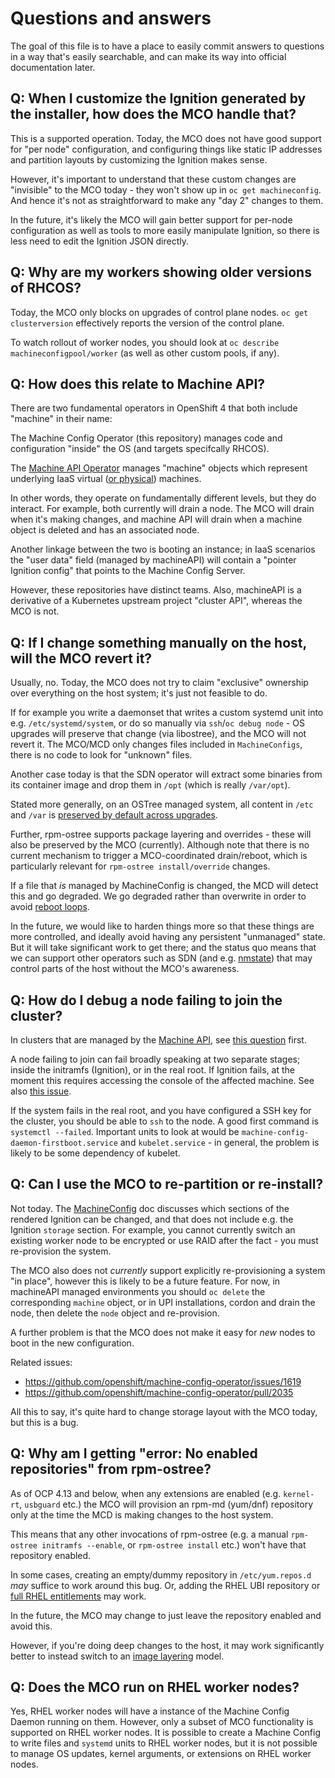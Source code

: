 # Questions and answers

The goal of this file is to have a place to easily commit answers to questions
in a way that's easily searchable, and can make its way into official
documentation later.

## Q: When I customize the Ignition generated by the installer, how does the MCO handle that?

This is a supported operation.  Today, the MCO does not have good support for "per node"
configuration, and configuring things like static IP addresses and partition layouts
by customizing the Ignition makes sense.

However, it's important to understand that these custom changes are "invisible" to the
MCO today - they won't show up in `oc get machineconfig`.  And hence it's not
as straightforward to make any "day 2" changes to them.

In the future, it's likely the MCO will gain better support for per-node configuration
as well as tools to more easily manipulate Ignition, so there is less need to edit the
Ignition JSON directly.

## Q: Why are my workers showing older versions of RHCOS?

Today, the MCO only blocks on upgrades of control plane nodes.  `oc get clusterversion` effectively reports the version of the control plane. 

To watch rollout of worker nodes, you should look at `oc describe machineconfigpool/worker` (as well as other custom pools, if any).

## Q: How does this relate to Machine API?

There are two fundamental operators in OpenShift 4 that both include "machine" in their name:

The Machine Config Operator (this repository) manages code and configuration "inside" the OS (and targets specifcally RHCOS).

The [Machine API Operator](https://github.com/openshift/machine-api-operator) manages "machine" objects which represent underlying IaaS virtual ([or physical](https://github.com/openshift-metal3)) machines.

In other words, they operate on fundamentally different levels, but they do interact.  For example, both currently will drain a node.  The MCO will drain when it's making changes, and machine API will drain when a machine object is deleted and has an associated node.

Another linkage between the two is booting an instance; in IaaS scenarios the "user data" field (managed by machineAPI) will contain a "pointer Ignition config" that points to the Machine Config Server.

However, these repositories have distinct teams.  Also, machineAPI is a derivative of a Kubernetes upstream project "cluster API", whereas the MCO is not.

## Q: If I change something manually on the host, will the MCO revert it?

Usually, no.  Today, the MCO does not try to claim "exclusive" ownership over everything on the host system; it's just not feasible to do.

If for example you write a daemonset that writes a custom systemd unit into e.g. `/etc/systemd/system`, or do so manually via `ssh`/`oc debug node` - OS upgrades will preserve that change (via libostree), and the MCO will not revert it.  The MCO/MCD only changes files included in `MachineConfigs`, there is no code to look for "unknown" files.

Another case today is that the SDN operator will extract some binaries from its container image and drop them in `/opt` (which is really `/var/opt`).

Stated more generally, on an OSTree managed system, all content in `/etc` and `/var` is [preserved by default across upgrades](https://ostreedev.github.io/ostree/adapting-existing/).

Further, rpm-ostree supports package layering and overrides - these will also be preserved by the MCO (currently).  Although note that there is no current mechanism to trigger a MCO-coordinated drain/reboot, which is particularly relevant for `rpm-ostree install/override` changes.

If a file that *is* managed by MachineConfig is changed, the MCD will detect this and go degraded.  We go degraded rather than overwrite in order to avoid [reboot loops](https://github.com/openshift/machine-config-operator/pull/245).

In the future, we would like to harden things more so that these things are more controlled, and ideally avoid having any persistent "unmanaged" state.  But it will take significant work to get there; and the status quo means that we can support other operators such as SDN (and e.g. [nmstate](https://github.com/nmstate/kubernetes-nmstate)) that may control parts of the host without the MCO's awareness.

## Q: How do I debug a node failing to join the cluster?

In clusters that are managed by the [Machine API](https://github.com/openshift/machine-api-operator/), see
[this question](https://github.com/openshift/machine-api-operator/blob/master/FAQ.md#i-created-a-machine-but-it-never-joined-the-cluster)
first.

A node failing to join can fail broadly speaking at two separate stages; inside
the initramfs (Ignition), or in the real root.  If Ignition fails, at the moment
this requires accessing the console of the affected machine.  See also
[this issue](https://github.com/coreos/ignition/issues/585).

If the system fails in the real root, and you have configured a SSH key for
the cluster, you should be able to `ssh` to the node.  A good first command is
`systemctl --failed`.  Important units to look at would be `machine-config-daemon-firstboot.service`
and `kubelet.service` - in general, the problem is likely to be some dependency
of kubelet.

## Q: Can I use the MCO to re-partition or re-install?

Not today.  The [MachineConfig](MachineConfig.md) doc discusses which sections
of the rendered Ignition can be changed, and that does not include e.g. the Ignition
`storage` section.  For example, you cannot currently switch an existing worker
node to be encrypted or use RAID after the fact - you must re-provision the system.

The MCO also does not *currently* support explicitly re-provisioning a system "in place", however
this is likely to be a future feature.  For now, in machineAPI managed environments
you should `oc delete` the corresponding `machine` object, or in UPI installations,
cordon and drain the node, then delete the `node` object and re-provision.

A further problem is that the MCO does not make it easy for *new* nodes to boot
in the new configuration.

Related issues:

 - https://github.com/openshift/machine-config-operator/issues/1619
 - https://github.com/openshift/machine-config-operator/pull/2035

All this to say, it's quite hard to change storage layout with the MCO today,
but this is a bug.

## Q: Why am I getting "error: No enabled repositories" from rpm-ostree?

As of OCP 4.13 and below, when any extensions are enabled (e.g. `kernel-rt`, `usbguard` etc.)
the MCO will provision an rpm-md (yum/dnf) repository only at the time the MCD is making
changes to the host system.

This means that any other invocations of rpm-ostree (e.g. a manual `rpm-ostree initramfs --enable`,
or `rpm-ostree install` etc.) won't have that repository enabled.

In some cases, creating an empty/dummy repository in `/etc/yum.repos.d` *may* suffice to work around this bug.
Or, adding the RHEL UBI repository or [full RHEL entitlements](https://docs.openshift.com/container-platform/4.13/support/remote_health_monitoring/insights-operator-simple-access.html#insights-operator-simple-access) may work.

In the future, the MCO may change to just leave the repository enabled and avoid this.

However, if you're doing deep changes to the host, it may work significantly better
to instead switch to an [image layering](https://docs.openshift.com/container-platform/4.13/post_installation_configuration/coreos-layering.html) model.

## Q: Does the MCO run on RHEL worker nodes?

Yes, RHEL worker nodes will have a instance of the Machine Config Daemon running on them.  However, only a subset of MCO functionality is supported on RHEL worker nodes.  It is possible to create a Machine Config to write files and `systemd` units to RHEL worker nodes, but it is not possible to manage OS updates, kernel arguments, or extensions on RHEL worker nodes.
